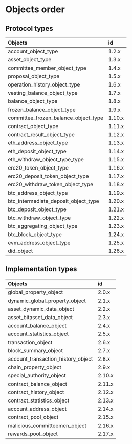 # Objects order

## Protocol types

| Objects | id |
| :--- | :--- |
|account_object_type|1.2.x|
|asset_object_type|1.3.x|
|committee_member_object_type|1.4.x|
|proposal_object_type|1.5.x|
|operation_history_object_type|1.6.x|
|vesting_balance_object_type|1.7.x|
|balance_object_type|1.8.x|
|frozen_balance_object_type|1.9.x|
|committee_frozen_balance_object_type|1.10.x|
|contract_object_type|1.11.x|
|contract_result_object_type|1.12.x|
|eth_address_object_type|1.13.x|
|eth_deposit_object_type|1.14.x|
|eth_withdraw_object_type_type|1.15.x|
|erc20_token_object_type|1.16.x|
|erc20_deposit_token_object_type|1.17.x|
|erc20_withdraw_token_object_type|1.18.x|
|btc_address_object_type|1.19.x|
|btc_intermediate_deposit_object_type|1.20.x|
|btc_deposit_object_type|1.21.x|
|btc_withdraw_object_type|1.22.x|
|btc_aggregating_object_type|1.23.x|
|btc_block_object_type|1.24.x|
|evm_address_object_type|1.25.x|
|did_object|1.26.x|

## Implementation types

| Objects | id |
| :--- | :--- |
|global_property_object|2.0.x|
|dynamic_global_property_object|2.1.x|
|asset_dynamic_data_object|2.2.x|
|asset_bitasset_data_object|2.3.x|
|account_balance_object|2.4.x|
|account_statistics_object|2.5.x|
|transaction_object|2.6.x|
|block_summary_object|2.7.x|
|account_transaction_history_object|2.8.x|
|chain_property_object|2.9.x|
|special_authority_object|2.10.x|
|contract_balance_object|2.11.x|
|contract_history_object|2.12.x|
|contract_statistics_object|2.13.x|
|account_address_object|2.14.x|
|contract_pool_object|2.15.x|
|malicious_committeemen_object|2.16.x|
|rewards_pool_object|2.17.x|
